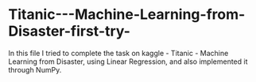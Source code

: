 # Titanic---Machine-Learning-from-Disaster-first-try-
In this file I tried to complete the task on kaggle - Titanic - Machine Learning from Disaster, using Linear Regression, and also implemented it through NumPy.
